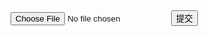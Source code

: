 

 <form action="/url.do" enctype="multipart/form-data" method="post">
     <input type="file" name="name"/>
     <input type="submit" value="提交">
   </form>
   
